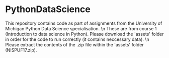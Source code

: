 # PythonDataScience

This repository contains code as part of assignments from the University of Michigan Python Data Science specialisation. \n
These are from course 1 (Introduction to data science in Python).
Please download the 'assets' folder in order for the code to run correctly (it contains neccessary data). \n
Please extract the contents of the .zip file within the 'assets' folder (NISPUF17.zip).
